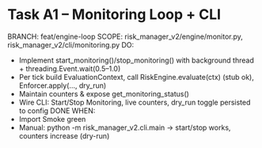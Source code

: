 ﻿# Task A1 – Monitoring Loop + CLI
BRANCH: feat/engine-loop
SCOPE: risk_manager_v2/engine/monitor.py, risk_manager_v2/cli/monitoring.py
DO:
- Implement start_monitoring()/stop_monitoring() with background thread + threading.Event.wait(0.5–1.0)
- Per tick build EvaluationContext, call RiskEngine.evaluate(ctx) (stub ok), Enforcer.apply(..., dry_run)
- Maintain counters & expose get_monitoring_status()
- Wire CLI: Start/Stop Monitoring, live counters, dry_run toggle persisted to config
DONE WHEN:
- Import Smoke green
- Manual: python -m risk_manager_v2.cli.main -> start/stop works, counters increase (dry-run)
